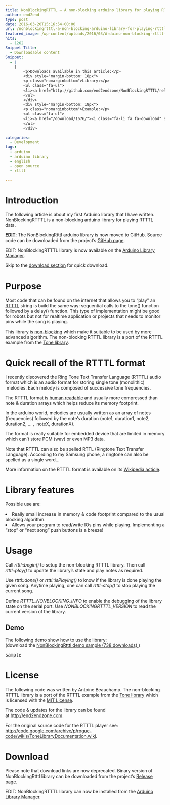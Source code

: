 ```yaml
---
title: NonBlockingRTTTL – A non-blocking arduino library for playing RTTTL melodies
author: end2end
type: post
date: 2016-03-20T15:16:54+00:00
url: /nonblockingrtttl-a-non-blocking-arduino-library-for-playing-rtttl-melodies/
featured_image: /wp-content/uploads/2016/03/Arduino-non-blocking-rtttl-library.jpg
hits:
  - 1262
Snippet Title:
  - Downloadable content
Snippet:
  - |
    |
        <p>Downloads available in this article:</p>
        <div style="margin-bottom: 18px">
        <p class="nomarginbottom">Library:</p>
        <ul class="fa-ul">
        <li><a href="http://github.com/end2endzone/NonBlockingRTTTL/releases"><i class="fa-li fa fa-download" style="position: inherit;"></i>NonBlockingRtttl arduino library</a></li>
        </ul>
        </div>
        <div style="margin-bottom: 18px">
        <p class="nomarginbottom">Example:</p>
        <ul class="fa-ul">
        <li><a href="/download/1676/"><i class="fa-li fa fa-download" style="position: inherit;"></i>NonBlockingRtttl demo sample</a></li>
        </ul>
        </div>
        
categories:
  - Development
tags:
  - arduino
  - arduino library
  - english
  - open source
  - rtttl

---
```

# <span id="Introduction">Introduction</span>

The following article is about my first Arduino library that I have written. NonBlockingRTTTL is a non-blocking arduino library for playing RTTTL data.<!--more-->

<p class="postedit">
  <span style="text-decoration: underline;"><strong>EDIT</strong></span>: The NonBlockingRtttl arduino library is now moved to GitHub. Source code can be downloaded from the project’s <a href="http://github.com/end2endzone/NonBlockingRTTTL">GitHub page</a>.
</p>

<p class="postedit">
  EDIT: NonBlockingRTTTL library is now available on the <a href="http://www.arduino.cc/en/guide/libraries#toc3">Arduino Library Manager</a>.
</p>

Skip to the [download section][1] for quick download.

# <span id="Purpose">Purpose</span>

Most code that can be found on the internet that allows you to &#8220;play&#8221; an [RTTTL][2] string is build the same way: sequential calls to the tone() function followed by a delay() function. This type of implementation might be good for robots but not for realtime application or projects that needs to monitor pins while the song is playing.

This library is [non-blocking][3] which make it suitable to be used by more advanced algorithm. The non-blocking RTTTL library is a port of the RTTTL example from the [Tone library][4].

# <span id="Quick_recall_of_the_RTTTL_format">Quick recall of the RTTTL format</span>

I recently discovered the Ring Tone Text Transfer Language (RTTTL) audio format which is an audio format for storing single tone (monolithic)  melodies. Each melody is composed of successive tone frequencies.

The RTTTL format is [human readable][5] and usually more compressed than note & duration arrays which helps reduce its memory footprint.

In the arduino world, melodies are usually written as an array of notes (frequencies) followed by the note&#8217;s duration (note1, duration1, note2, duration2, &#8230; ,  noteX, durationX).

The format is really suitable for embedded device that are limited in memory which can&#8217;t store PCM (wav) or even MP3 data.

<p class="pleasenote" data-pleasenote="true">
  Note that RTTTL can also be spelled RTTL (Ringtone Text Transfer Language). According to my Samsung phone, a ringtone can also be spelled as a single word&#8230;
</p>

More information on the RTTTL format is available on its [Wikipedia acticle][6].

# <span id="Library_features">Library features</span>

Possible use are:

<li style="text-align: justify;">
  Really small increase in memory & code footprint compared to the usual blocking algorithm.
</li>
<li style="text-align: justify;">
  Allows your program to read/write IOs pins while playing. Implementing a &#8220;stop&#8221; or &#8220;next song&#8221; push buttons is a breeze!
</li>

# <span id="Usage">Usage</span>

Call _rtttl::begin()_ to setup the non-blocking RTTTL library. Then call _rtttl::play()_ to update the library&#8217;s state and play notes as required.

Use _rtttl::done()_ or _rtttl::isPlaying()_ to know if the library is done playing the given song. Anytime playing, one can call _rtttl::stop()_ to stop playing the current song.

Define _RTTTL\_NONBLOCKING\_INFO_ to enable the debugging of the library state on the serial port. Use _NONBLOCKINGRTTTL_VERSION_ to read the current version of the library.

## <span id="Demo">Demo</span>

The following demo show how to use the library:  
(download the 
	<a class="download-link" title="Version 1.0.101" href="http://www.end2endzone.com/download/1676/" rel="nofollow"> NonBlockingRtttl demo sample (738 downloads) </a>)

<pre class="lang:c++ decode:true" title="NonBlockingRtttl demo sample v1.0.101.ino" data-url="http://www.end2endzone.com/wp-content/uploads/2016/03/NonBlockingRtttl-demo-v1.0.101.ino">sample</pre>

# <span id="License">License</span>

The following code was written by Antoine Beauchamp. The non-blocking RTTTL library is a port of the RTTTL example from the [Tone library][4] which is licensed with the [MIT License][7].

The code & updates for the library can be found at <http://end2endzone.com>.

For the original source code for the RTTTL player see: <http://code.google.com/archive/p/rogue-code/wikis/ToneLibraryDocumentation.wiki>.

# <span id="Download">Download</span>

<p class="pleasenote" data-pleasenote="true">
  Please note that download links are now deprecated. Binary version of NonBlockingRtttl library can be downloaded from the project’s <a href="https://github.com/end2endzone/NonBlockingRTTTL/releases">Release page</a>.
</p>

<p class="postedit">
  EDIT: NonBlockingRTTTL library can now be installed from the <a href="http://www.arduino.cc/en/guide/libraries#toc3">Arduino Library Manager</a>.
</p>

 [1]: #Download
 [2]: #Quick_recall_of_the_RTTTL_format
 [3]: http://en.wikipedia.org/wiki/Non-blocking_algorithm
 [4]: http://storage.googleapis.com/google-code-archive-downloads/v2/code.google.com/rogue-code/Arduino-Library-Tone.zip
 [5]: http://stackoverflow.com/questions/568671/why-should-i-use-a-human-readable-file-format
 [6]: https://en.wikipedia.org/wiki/Ring_Tone_Transfer_Language
 [7]: http://www.opensource.org/licenses/mit-license.php